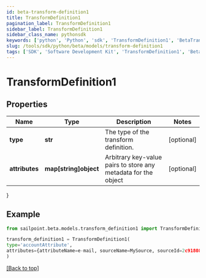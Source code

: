 ```yaml
---
id: beta-transform-definition1
title: TransformDefinition1
pagination_label: TransformDefinition1
sidebar_label: TransformDefinition1
sidebar_class_name: pythonsdk
keywords: ['python', 'Python', 'sdk', 'TransformDefinition1', 'BetaTransformDefinition1'] 
slug: /tools/sdk/python/beta/models/transform-definition1
tags: ['SDK', 'Software Development Kit', 'TransformDefinition1', 'BetaTransformDefinition1']
---
```


# TransformDefinition1


## Properties

Name | Type | Description | Notes
------------ | ------------- | ------------- | -------------
**type** | **str** | The type of the transform definition. | [optional] 
**attributes** | **map[string]object** | Arbitrary key-value pairs to store any metadata for the object | [optional] 
}

## Example

```python
from sailpoint.beta.models.transform_definition1 import TransformDefinition1

transform_definition1 = TransformDefinition1(
type='accountAttribute',
attributes={attributeName=e-mail, sourceName=MySource, sourceId=2c9180877a826e68017a8c0b03da1a53}
)

```
[[Back to top]](#) 

